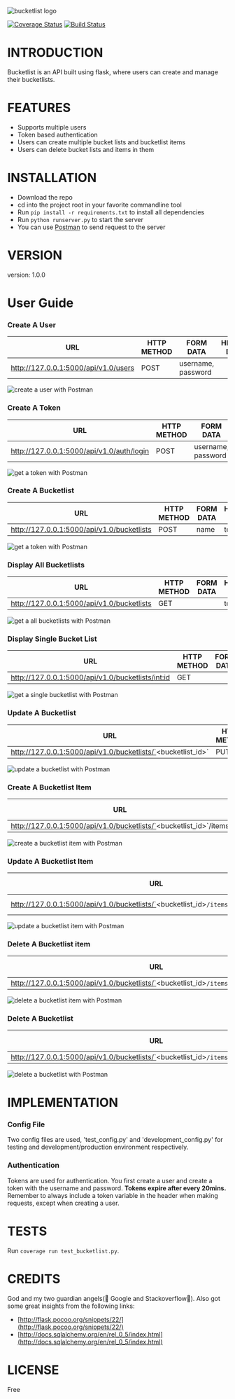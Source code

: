 ![bucketlist logo](http://s27.postimg.org/fdhwsdoqr/Bucket_List_logo.png) 

[![Coverage Status](https://coveralls.io/repos/andela-tadesanya/bucketlist/badge.svg?branch=master&service=github)](https://coveralls.io/github/andela-tadesanya/bucketlist?branch=master) [![Build Status](https://travis-ci.org/andela-tadesanya/bucketlist.svg?branch=master)](https://travis-ci.org/andela-tadesanya/bucketlist)
# INTRODUCTION
Bucketlist is an API built using flask, where users can create and manage their bucketlists.

# FEATURES
- Supports multiple users
- Token based authentication
- Users can create multiple bucket lists and bucketlist items
- Users can delete bucket lists and items in them

# INSTALLATION
- Download the repo
- cd into the project root in your favorite commandline tool
- Run `pip install -r requirements.txt` to install all dependencies
- Run `python runserver.py` to start the server
- You can use [Postman](https://chrome.google.com/webstore/detail/postman/fhbjgbiflinjbdggehcddcbncdddomop?hl=en) to send request to the server

# VERSION
version: 1.0.0

# User Guide
### Create A User
URL                 |       HTTP METHOD        |    FORM DATA     |     HEADER DATA    
--------------------|--------------------------|------------------|----------------
http://127.0.0.1:5000/api/v1.0/users | POST |   username, password | 



![create a user with Postman](https://gyazo.com/048a496936c0da43e46543ff85d43dba.gif)

### Create A Token
URL                 |       HTTP METHOD        |    FORM DATA     |     HEADER DATA    
--------------------|--------------------------|------------------|----------------
http://127.0.0.1:5000/api/v1.0/auth/login | POST |   username, password | 

![get a token with Postman](https://gyazo.com/d23c8293f95e2207a870cd6405012cf5.gif)

### Create A Bucketlist
URL                 |       HTTP METHOD        |    FORM DATA     |     HEADER DATA    
--------------------|--------------------------|------------------|----------------
http://127.0.0.1:5000/api/v1.0/bucketlists | POST |   name | token

![get a token with Postman](https://gyazo.com/fe71f081a020a9f8cd222e0242a7848c.gif)

### Display All Bucketlists
URL                 |       HTTP METHOD        |    FORM DATA     |     HEADER DATA    
--------------------|--------------------------|------------------|----------------
http://127.0.0.1:5000/api/v1.0/bucketlists | GET |    | token

![get a all bucketlists with Postman](https://gyazo.com/342f0f3e927e3926e5675f2a533f6458.gif)

### Display Single Bucket List
URL                 |       HTTP METHOD        |    FORM DATA     |     HEADER DATA    
--------------------|--------------------------|------------------|----------------
http://127.0.0.1:5000/api/v1.0/bucketlists/<int:id> | GET |    | token

![get a single bucketlist with Postman](https://gyazo.com/64dc9747140723a72577656e87b14c9d.gif)

### Update A Bucketlist
URL                 |       HTTP METHOD        |    FORM DATA     |     HEADER DATA    
--------------------|--------------------------|------------------|----------------
http://127.0.0.1:5000/api/v1.0/bucketlists/`<bucketlist_id>` | PUT | name  | token

![update a bucketlist with Postman](https://gyazo.com/b07ef55c62e2dd79e3ede469c7529ae4.gif)

### Create A Bucketlist Item
URL                 |       HTTP METHOD        |    FORM DATA     |     HEADER DATA    
--------------------|--------------------------|------------------|----------------
http://127.0.0.1:5000/api/v1.0/bucketlists/`<bucketlist_id>`/items | POST | name  | token

![create a bucketlist item with Postman](https://gyazo.com/009343bfa16ff9ce72b4e08d51b732e9.gif)

### Update A Bucketlist Item
URL                 |       HTTP METHOD        |    FORM DATA     |     HEADER DATA    
--------------------|--------------------------|------------------|----------------
http://127.0.0.1:5000/api/v1.0/bucketlists/`<bucketlist_id>`/items/`<bucketlist_item_id>` | PUT | name, done=`<true|false>`  | token

![update a bucketlist item with Postman](https://gyazo.com/71967a8ba3827113b10309f1e64a5db1.gif)

### Delete A Bucketlist item
URL                 |       HTTP METHOD        |    FORM DATA     |     HEADER DATA    
--------------------|--------------------------|------------------|----------------
http://127.0.0.1:5000/api/v1.0/bucketlists/`<bucketlist_id>`/items/`<bucketlist_item_id>` | DELETE |   | token

![delete a bucketlist item with Postman](https://gyazo.com/703bdf0856a763cff16448a43306b1a7.gif)

### Delete A Bucketlist
URL                 |       HTTP METHOD        |    FORM DATA     |     HEADER DATA    
--------------------|--------------------------|------------------|----------------
http://127.0.0.1:5000/api/v1.0/bucketlists/`<bucketlist_id>`/items/`<bucketlist_item_id>` | DELETE |   | token

![delete a bucketlist with Postman](https://gyazo.com/eae1197f708243dcc01b7036f9e90be3.gif)


# IMPLEMENTATION

### Config File
Two config files are used, 'test_config.py' and 'development_config.py' for testing and development/production environment respectively.

### Authentication
Tokens are used for authentication. You first create a user and create a token with the username and password. **Tokens expire after every 20mins.** Remember to always include a token variable in the header when making requests, except when creating a user.


# TESTS
Run `coverage run test_bucketlist.py`. 


# CREDITS
God and my two guardian angels(:angel: Google and Stackoverflow:angel:).
Also got some great insights from the following links:

- [http://flask.pocoo.org/snippets/22/](http://flask.pocoo.org/snippets/22/)
- [http://docs.sqlalchemy.org/en/rel_0_5/index.html](http://docs.sqlalchemy.org/en/rel_0_5/index.html)

# LICENSE
Free
